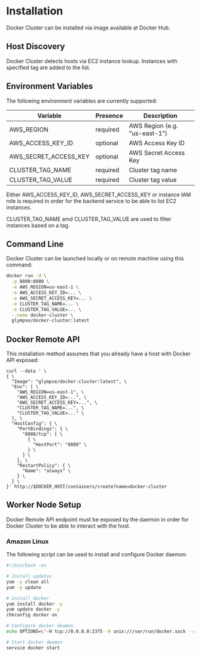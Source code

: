 # Installation

Docker Cluster can be installed via image available at Docker Hub.

## Host Discovery

Docker Cluster detects hosts via EC2 instance lookup. Instances with specified tag are added to the list.

## Environment Variables

The following environment variables are currently supported:

| Variable              | Presence | Description                   
| --------------------- | -------- | -----------------------------
| AWS_REGION            | required | AWS Region (e.g. "us-east-1")
| AWS_ACCESS_KEY_ID     | optional | AWS Access Key ID
| AWS_SECRET_ACCESS_KEY | optional | AWS Secret Access Key
| CLUSTER_TAG_NAME      | required | Cluster tag name
| CLUSTER_TAG_VALUE     | required | Cluster tag value

Either AWS_ACCESS_KEY_ID, AWS_SECRET_ACCESS_KEY or instance IAM role is required in order for the backend service
to be able to list EC2 instances.

CLUSTER_TAG_NAME amd CLUSTER_TAG_VALUE are used to filter instances based on a tag.

## Command Line

Docker Cluster can be launched locally or on remote machine using this command:

```bash
docker run -d \
  -p 8080:8080 \
  -e AWS_REGION=us-east-1 \
  -e AWS_ACCESS_KEY_ID=... \
  -e AWS_SECRET_ACCESS_KEY=... \
  -e CLUSTER_TAG_NAME=... \
  -e CLUSTER_TAG_VALUE=... \
  --name docker-cluster \
  glympse/docker-cluster:latest
```

## Docker Remote API

This installation method assumes that you already have a host with Docker API exposed:

```
curl --data ' \
{ \
  "Image": "glympse/docker-cluster:latest", \
  "Env": [ \
    "AWS_REGION=us-east-1", \
    "AWS_ACCESS_KEY_ID=...", \
    "AWS_SECRET_ACCESS_KEY=...", \
    "CLUSTER_TAG_NAME=...", \
    "CLUSTER_TAG_VALUE=..." \
  ], \
  "HostConfig": { \
    "PortBindings": { \
      "8080/tcp": [ \
        { \
          "HostPort": "8080" \
        } \
      ] \
    }, \
    "RestartPolicy": { \
      "Name": "always" \
    } \
  } \
}' http://$DOCKER_HOST/containers/create?name=docker-cluster
```

## Worker Node Setup

Docker Remote API endpoint must be exposed by the daemon in order for Docker Cluster to be able to interact with the host.

### Amazon Linux

The following script can be used to install and configure Docker daemon:

```bash
#!/bin/bash -ex

# Install updates
yum -y clean all
yum -y update

# Install docker
yum install docker -y
yum update docker -y
chkconfig docker on

# Configure docker deamon
echo OPTIONS=\"-H tcp://0.0.0.0:2375 -H unix:///var/run/docker.sock --api-cors-header=*\" > /etc/sysconfig/docker

# Start docker deamon
service docker start
```
